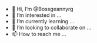 - 👋 Hi, I’m @Bossgeannyrg
- 👀 I’m interested in ...
- 🌱 I’m currently learning ...
- 💞️ I’m looking to collaborate on ...
- 📫 How to reach me ...

<!---
Bossgeannyrg/Bossgeannyrg is a ✨ special ✨ repository because its `README.md` (this file) appears on your GitHub profile.
You can click the Preview link to take a look at your changes.
--->
